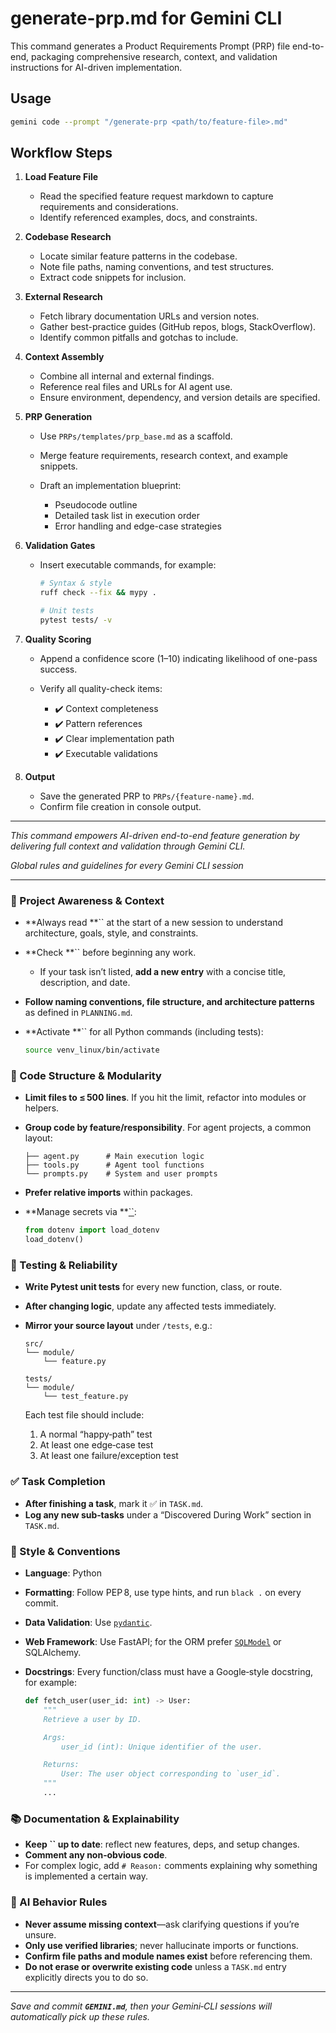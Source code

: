 # generate-prp.md for Gemini CLI

This command generates a Product Requirements Prompt (PRP) file end-to-end, packaging comprehensive research, context, and validation instructions for AI-driven implementation.

## Usage

```bash
gemini code --prompt "/generate-prp <path/to/feature-file>.md"
```

## Workflow Steps

1. **Load Feature File**

   - Read the specified feature request markdown to capture requirements and considerations.
   - Identify referenced examples, docs, and constraints.

2. **Codebase Research**

   - Locate similar feature patterns in the codebase.
   - Note file paths, naming conventions, and test structures.
   - Extract code snippets for inclusion.

3. **External Research**

   - Fetch library documentation URLs and version notes.
   - Gather best-practice guides (GitHub repos, blogs, StackOverflow).
   - Identify common pitfalls and gotchas to include.

4. **Context Assembly**

   - Combine all internal and external findings.
   - Reference real files and URLs for AI agent use.
   - Ensure environment, dependency, and version details are specified.

5. **PRP Generation**

   - Use `PRPs/templates/prp_base.md` as a scaffold.
   - Merge feature requirements, research context, and example snippets.
   - Draft an implementation blueprint:

     - Pseudocode outline
     - Detailed task list in execution order
     - Error handling and edge-case strategies

6. **Validation Gates**

   - Insert executable commands, for example:

     ```bash
     # Syntax & style
     ruff check --fix && mypy .

     # Unit tests
     pytest tests/ -v
     ```

7. **Quality Scoring**

   - Append a confidence score (1–10) indicating likelihood of one-pass success.
   - Verify all quality-check items:

     - ✔️ Context completeness
     - ✔️ Pattern references
     - ✔️ Clear implementation path
     - ✔️ Executable validations

8. **Output**

   - Save the generated PRP to `PRPs/{feature-name}.md`.
   - Confirm file creation in console output.

---

_This command empowers AI-driven end-to-end feature generation by delivering full context and validation through Gemini CLI._

_Global rules and guidelines for every Gemini CLI session_

---

### 🔄 Project Awareness & Context

- \*\*Always read \*\*\`\` at the start of a new session to understand architecture, goals, style, and constraints.
- \*\*Check \*\*\`\` before beginning any work.

  - If your task isn’t listed, **add a new entry** with a concise title, description, and date.

- **Follow naming conventions, file structure, and architecture patterns** as defined in `PLANNING.md`.
- \*\*Activate \*\*\`\` for all Python commands (including tests):

  ```bash
  source venv_linux/bin/activate
  ```

### 🧱 Code Structure & Modularity

- **Limit files to ≤ 500 lines**. If you hit the limit, refactor into modules or helpers.
- **Group code by feature/responsibility**. For agent projects, a common layout:

  ```
  ├── agent.py      # Main execution logic
  ├── tools.py      # Agent tool functions
  └── prompts.py    # System and user prompts
  ```

- **Prefer relative imports** within packages.
- \*\*Manage secrets via \*\*[\`\`](https://github.com/theskumar/python-dotenv):

  ```python
  from dotenv import load_dotenv
  load_dotenv()
  ```

### 🧪 Testing & Reliability

- **Write Pytest unit tests** for every new function, class, or route.
- **After changing logic**, update any affected tests immediately.
- **Mirror your source layout** under `/tests`, e.g.:

  ```
  src/
  └── module/
      └── feature.py

  tests/
  └── module/
      └── test_feature.py
  ```

  Each test file should include:

  1. A normal “happy‑path” test
  2. At least one edge‑case test
  3. At least one failure/exception test

### ✅ Task Completion

- **After finishing a task**, mark it ✅ in `TASK.md`.
- **Log any new sub‑tasks** under a “Discovered During Work” section in `TASK.md`.

### 📎 Style & Conventions

- **Language**: Python
- **Formatting**: Follow PEP 8, use type hints, and run `black .` on every commit.
- **Data Validation**: Use [`pydantic`](https://pydantic-docs.helpmanual.io/).
- **Web Framework**: Use FastAPI; for the ORM prefer [`SQLModel`](https://sqlmodel.tiangolo.com/) or SQLAlchemy.
- **Docstrings**: Every function/class must have a Google‑style docstring, for example:

  ```python
  def fetch_user(user_id: int) -> User:
      """
      Retrieve a user by ID.

      Args:
          user_id (int): Unique identifier of the user.

      Returns:
          User: The user object corresponding to `user_id`.
      """
      ...
  ```

### 📚 Documentation & Explainability

- **Keep **\`\`** up to date**: reflect new features, deps, and setup changes.
- **Comment any non‑obvious code**.
- For complex logic, add `# Reason:` comments explaining why something is implemented a certain way.

### 🧠 AI Behavior Rules

- **Never assume missing context**—ask clarifying questions if you’re unsure.
- **Only use verified libraries**; never hallucinate imports or functions.
- **Confirm file paths and module names exist** before referencing them.
- **Do not erase or overwrite existing code** unless a `TASK.md` entry explicitly directs you to do so.

---

_Save and commit **`GEMINI.md`**, then your Gemini‑CLI sessions will automatically pick up these rules._
